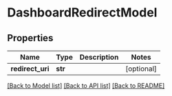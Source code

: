 # DashboardRedirectModel

## Properties
Name | Type | Description | Notes
------------ | ------------- | ------------- | -------------
**redirect_uri** | **str** |  | [optional] 

[[Back to Model list]](../README.md#documentation-for-models) [[Back to API list]](../README.md#documentation-for-api-endpoints) [[Back to README]](../README.md)


